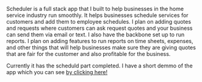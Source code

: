 Scheduler is a full stack app that I built to help businesses in the home service industry run smoothly. It helps businesses schedule services for customers and add them to employee schedules. I plan on adding quotes and requests where customers can ask request quotes and your business can send them via email or text. I also have the backbone set up to run reports. I plan on adding features to run reports on time sheets, expenses, and other things that will help businesses make sure they are giving quotes that are fair for the customer and also profitable for the business.

Currently it has the scheduld part completed. I have a short demmo of the app which you can see [by clicking here!](https://www.loom.com/share/4e8a96201c19419cac785b2e463cd914)
